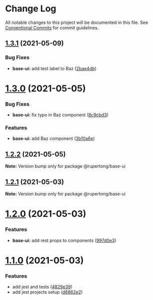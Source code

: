 # Change Log

All notable changes to this project will be documented in this file.
See [Conventional Commits](https://conventionalcommits.org) for commit guidelines.

## [1.3.1](https://github.com/rupert-ong/monorepo-components/compare/@rupertong/base-ui@1.3.0...@rupertong/base-ui@1.3.1) (2021-05-09)

### Bug Fixes

- **base-ui:** add test label to Baz ([2bae4db](https://github.com/rupert-ong/monorepo-components/commit/2bae4db709572998cb3798efe0e5744d3389e1b7))

# [1.3.0](https://github.com/rupert-ong/monorepo-components/compare/@rupertong/base-ui@1.2.2...@rupertong/base-ui@1.3.0) (2021-05-05)

### Bug Fixes

- **base-ui:** fix typo in Baz component ([8c9cbd3](https://github.com/rupert-ong/monorepo-components/commit/8c9cbd3934569e3a0455fb0cc24191fb4ce21075))

### Features

- **base-ui:** add Baz component ([3b10a6e](https://github.com/rupert-ong/monorepo-components/commit/3b10a6ee3e90650ab5250f61f1738a47e7e9640d))

## [1.2.2](https://github.com/rupert-ong/monorepo-components/compare/@rupertong/base-ui@1.2.1...@rupertong/base-ui@1.2.2) (2021-05-05)

**Note:** Version bump only for package @rupertong/base-ui

## [1.2.1](https://github.com/rupert-ong/monorepo-components/compare/@rupertong/base-ui@1.2.0...@rupertong/base-ui@1.2.1) (2021-05-03)

**Note:** Version bump only for package @rupertong/base-ui

# [1.2.0](https://github.com/rupert-ong/monorepo-components/compare/@rupertong/base-ui@1.1.0...@rupertong/base-ui@1.2.0) (2021-05-03)

### Features

- **base-ui:** add rest props to components ([997d0e3](https://github.com/rupert-ong/monorepo-components/commit/997d0e39e18ce0c85dbb2ddf18a1c4800f6a5870))

# [1.1.0](https://github.com/rupert-ong/monorepo-components/compare/@rupertong/base-ui@1.0.1...@rupertong/base-ui@1.1.0) (2021-05-03)

### Features

- add jest and tests ([4829e39](https://github.com/rupert-ong/monorepo-components/commit/4829e393b49825b2ee08b60853434cffce0f5284))
- add jest projects setup ([d8862e2](https://github.com/rupert-ong/monorepo-components/commit/d8862e2a987c27caa76537f7798e3e0abcc69673))
